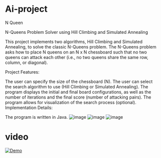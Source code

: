 # Ai-project
N Queen 

N-Queens Problem Solver using Hill Climbing and Simulated Annealing

This project implements two algorithms, Hill Climbing and Simulated Annealing, to solve the classic N-Queens problem. The N-Queens problem asks how to place N queens on an N x N chessboard such that no two queens can attack each other (i.e., no two queens share the same row, column, or diagonal).

Project Features:

The user can specify the size of the chessboard (N).
The user can select the search algorithm to use (Hill Climbing or Simulated Annealing).
The program displays the initial and final board configurations, as well as the number of iterations and the final score (number of attacking pairs).
The program allows for visualization of the search process (optional).
Implementation Details:

The program is written in Java.
![image](https://github.com/HalaJabi/Ai-project/assets/124292985/d8bf91fc-70f2-409f-a1c5-fbb41c36391b)
![image](https://github.com/HalaJabi/Ai-project/assets/124292985/788d5b6e-0775-4eac-b84e-3439f861db24)
![image](https://github.com/HalaJabi/Ai-project/assets/124292985/50f172f3-4adf-4bee-bb9d-eff44ae2abdb)
# video
[![Demo](https://img.youtube.com/vi/Fm7gyeFCr_M/0.jpg)](https://youtu.be/Fm7gyeFCr_M)

